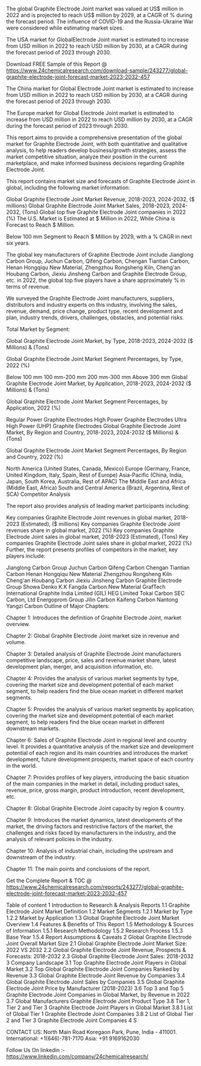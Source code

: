 The global Graphite Electrode Joint market was valued at US$ million in 2022 and is projected to reach US$ million by 2029, at a CAGR of % during the forecast period. The influence of COVID-19 and the Russia-Ukraine War were considered while estimating market sizes.

The USA market for GlobalElectrode Joint  market is estimated to increase from USD million in 2022 to reach USD million by 2030, at a CAGR during the forecast period of 2023 through 2030.

Download FREE Sample of this Report @ https://www.24chemicalresearch.com/download-sample/243277/global-graphite-electrode-joint-forecast-market-2023-2032-457

The China market for Global Electrode Joint  market is estimated to increase from USD million in 2022 to reach USD million by 2030, at a CAGR during the forecast period of 2023 through 2030.

The Europe market for Global Electrode Joint  market is estimated to increase from USD million in 2022 to reach USD million by 2030, at a CAGR during the forecast period of 2023 through 2030.

This report aims to provide a comprehensive presentation of the global market for Graphite Electrode Joint, with both quantitative and qualitative analysis, to help readers develop business/growth strategies, assess the market competitive situation, analyze their position in the current marketplace, and make informed business decisions regarding Graphite Electrode Joint.

This report contains market size and forecasts of Graphite Electrode Joint in global, including the following market information:

Global Graphite Electrode Joint Market Revenue, 2018-2023, 2024-2032, ($ millions)
Global Graphite Electrode Joint Market Sales, 2018-2023, 2024-2032, (Tons)
Global top five Graphite Electrode Joint companies in 2022 (%)
The U.S. Market is Estimated at $ Million in 2022, While China is Forecast to Reach $ Million.

Below 100 mm Segment to Reach $ Million by 2029, with a % CAGR in next six years.

The global key manufacturers of Graphite Electrode Joint include Jianglong Carbon Group, Juchun Carbon, Qifeng Carbon, Chengan Tiantian Carbon, Henan Hongqiqu New Material, Zhengzhou Rongsheng Kiln, Cheng'an Houbang Carbon, Jiexiu Jinsheng Carbon and Graphite Electrode Group, etc. in 2022, the global top five players have a share approximately % in terms of revenue.

We surveyed the Graphite Electrode Joint manufacturers, suppliers, distributors and industry experts on this industry, involving the sales, revenue, demand, price change, product type, recent development and plan, industry trends, drivers, challenges, obstacles, and potential risks.

Total Market by Segment:

Global Graphite Electrode Joint Market, by Type, 2018-2023, 2024-2032 ($ Millions) & (Tons)

Global Graphite Electrode Joint Market Segment Percentages, by Type, 2022 (%)

Below 100 mm
100 mm-200 mm
200 mm-300 mm
Above 300 mm
Global Graphite Electrode Joint Market, by Application, 2018-2023, 2024-2032 ($ Millions) & (Tons)

Global Graphite Electrode Joint Market Segment Percentages, by Application, 2022 (%)

Regular Power Graphite Electrodes
High Power Graphite Electrodes
Ultra High Power (UHP) Graphite Electrodes
Global Graphite Electrode Joint Market, By Region and Country, 2018-2023, 2024-2032 ($ Millions) & (Tons)

Global Graphite Electrode Joint Market Segment Percentages, By Region and Country, 2022 (%)

North America (United States, Canada, Mexico)
Europe (Germany, France, United Kingdom, Italy, Spain, Rest of Europe)
Asia-Pacific (China, India, Japan, South Korea, Australia, Rest of APAC)
The Middle East and Africa (Middle East, Africa)
South and Central America (Brazil, Argentina, Rest of SCA)
Competitor Analysis

The report also provides analysis of leading market participants including:

Key companies Graphite Electrode Joint revenues in global market, 2018-2023 (Estimated), ($ millions)
Key companies Graphite Electrode Joint revenues share in global market, 2022 (%)
Key companies Graphite Electrode Joint sales in global market, 2018-2023 (Estimated), (Tons)
Key companies Graphite Electrode Joint sales share in global market, 2022 (%)
Further, the report presents profiles of competitors in the market, key players include:

Jianglong Carbon Group
Juchun Carbon
Qifeng Carbon
Chengan Tiantian Carbon
Henan Hongqiqu New Material
Zhengzhou Rongsheng Kiln
Cheng'an Houbang Carbon
Jiexiu Jinsheng Carbon
Graphite Electrode Group
Showa Denko K.K
Fangda Carbon New Material
GrafTech International
Graphite India Limited (GIL)
HEG Limited
Tokai Carbon
SEC Carbon, Ltd
Energoprom Group
Jilin Carbon
Kaifeng Carbon
Nantong Yangzi Carbon
Outline of Major Chapters:

Chapter 1: Introduces the definition of Graphite Electrode Joint, market overview.

Chapter 2: Global Graphite Electrode Joint market size in revenue and volume.

Chapter 3: Detailed analysis of Graphite Electrode Joint manufacturers competitive landscape, price, sales and revenue market share, latest development plan, merger, and acquisition information, etc.

Chapter 4: Provides the analysis of various market segments by type, covering the market size and development potential of each market segment, to help readers find the blue ocean market in different market segments.

Chapter 5: Provides the analysis of various market segments by application, covering the market size and development potential of each market segment, to help readers find the blue ocean market in different downstream markets.

Chapter 6: Sales of Graphite Electrode Joint in regional level and country level. It provides a quantitative analysis of the market size and development potential of each region and its main countries and introduces the market development, future development prospects, market space of each country in the world.

Chapter 7: Provides profiles of key players, introducing the basic situation of the main companies in the market in detail, including product sales, revenue, price, gross margin, product introduction, recent development, etc.

Chapter 8: Global Graphite Electrode Joint capacity by region & country.

Chapter 9: Introduces the market dynamics, latest developments of the market, the driving factors and restrictive factors of the market, the challenges and risks faced by manufacturers in the industry, and the analysis of relevant policies in the industry.

Chapter 10: Analysis of industrial chain, including the upstream and downstream of the industry.

Chapter 11: The main points and conclusions of the report.

Get the Complete Report & TOC @ https://www.24chemicalresearch.com/reports/243277/global-graphite-electrode-joint-forecast-market-2023-2032-457

Table of content
1 Introduction to Research & Analysis Reports
1.1 Graphite Electrode Joint Market Definition
1.2 Market Segments
1.2.1 Market by Type
1.2.2 Market by Application
1.3 Global Graphite Electrode Joint Market Overview
1.4 Features & Benefits of This Report
1.5 Methodology & Sources of Information
1.5.1 Research Methodology
1.5.2 Research Process
1.5.3 Base Year
1.5.4 Report Assumptions & Caveats
2 Global Graphite Electrode Joint Overall Market Size
2.1 Global Graphite Electrode Joint Market Size: 2022 VS 2032
2.2 Global Graphite Electrode Joint Revenue, Prospects & Forecasts: 2018-2032
2.3 Global Graphite Electrode Joint Sales: 2018-2032
3 Company Landscape
3.1 Top Graphite Electrode Joint Players in Global Market
3.2 Top Global Graphite Electrode Joint Companies Ranked by Revenue
3.3 Global Graphite Electrode Joint Revenue by Companies
3.4 Global Graphite Electrode Joint Sales by Companies
3.5 Global Graphite Electrode Joint Price by Manufacturer (2018-2023)
3.6 Top 3 and Top 5 Graphite Electrode Joint Companies in Global Market, by Revenue in 2022
3.7 Global Manufacturers Graphite Electrode Joint Product Type
3.8 Tier 1, Tier 2 and Tier 3 Graphite Electrode Joint Players in Global Market
3.8.1 List of Global Tier 1 Graphite Electrode Joint Companies
3.8.2 List of Global Tier 2 and Tier 3 Graphite Electrode Joint Companies
4 S

CONTACT US:
North Main Road Koregaon Park, Pune, India - 411001.
International: +1(646)-781-7170
Asia: +91 9169162030

Follow Us On linkedin :- https://www.linkedin.com/company/24chemicalresearch/
